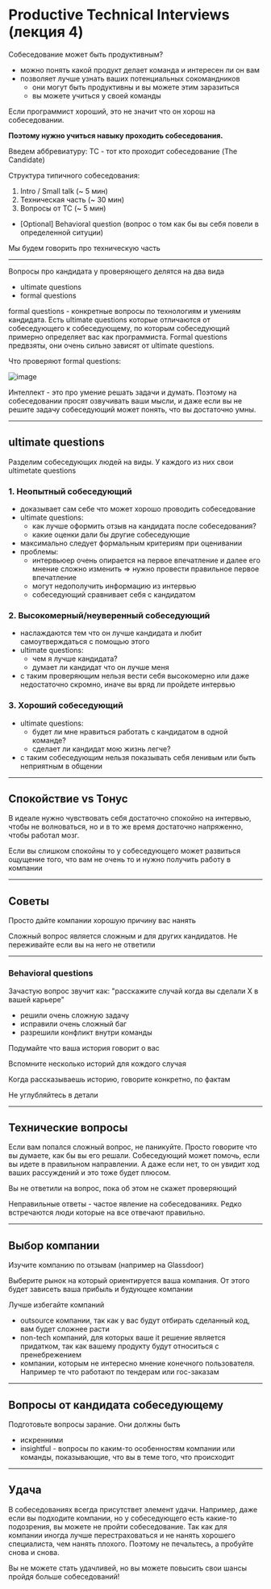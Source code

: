 # Productive Technical Interviews (лекция 4)

Собеседование может быть продуктивным?
- можно понять какой продукт делает команда и интересен ли он вам
- позволяет лучше узнать ваших потенциальных сокомандников
  - они могут быть продуктивны и вы можете этим заразиться
  - вы можете учиться у своей команды

Если программист хороший, это не значит что он хорош на собеседовании. 

**Поэтому нужно учиться навыку проходить собеседования.**

Введем аббревиатуру: TC - тот кто проходит собеседование (The Candidate)

Структура типичного собеседования:

1. Intro / Small talk (~ 5 мин)
2. Техническая часть (~ 30 мин)
3. Вопросы от TC (~ 5 мин)
- [Optional] Behavioral question (вопрос о том как бы вы себя повели в определенной ситуции)

Мы будем говорить про техническую часть

----

Вопросы про кандидата у проверяющего делятся на два вида
- ultimate questions
- formal questions

formal questions - конкретные вопросы по технологиям и умениям кандидата. Есть ultimate questions которые отличаются от собеседующего к собеседующему, по которым собеседующий примерно определяет вас как программиста. Formal questions предвзяты, они очень сильно зависят от ultimate questions.

Что проверяют formal questions:
 
![image](https://user-images.githubusercontent.com/57497898/212226608-0fa81edb-ee78-4b99-a178-294e531ff82d.png)

Интеллект - это про умение решать задачи и думать. Поэтому на собеседовании просят озвучивать ваши мысли, и даже если вы не решите задачу собеседующий может понять, что вы достаточно умны.

----

## ultimate questions

Разделим собеседующих людей на виды. У каждого из них свои ultimetate questions

### 1. Неопытный собеседующий

- доказывает сам себе что может хорошо проводить собеседование
- ultimate questions:
  - как лучше оформить отзыв на кандидата после собеседования?
  - какие оценки дали бы другие собеседующие
- максимально следует формальным критериям при оценивании
- проблемы:
  - интервьюер очень опирается на первое впечатление и далее его мнение сложно изменить => нужно провести правильное первое впечатление
  - могут недополучить информацию из интервью
  - собеседующий сравнивает себя с кандидатом

### 2. Высокомерный/неуверенный собеседующий

- наслаждаются тем что он лучше кандидата и любит самоутверждаться с помощью этого
- ultimate questions:
  - чем я лучше кандидата?
  - думает ли кандидат что он лучше меня
- с таким проверяющим нельзя вести себя высокомерно или даже недостаточно скромно, иначе вы вряд ли пройдете интервью

### 3. Хороший собеседующий

- ultimate questions: 
  - будет ли мне нравиться работать с кандидатом в одной команде?
  - сделает ли кандидат мою жизнь легче?
- с таким собеседующим нельзя показывать себя ленивым или быть неприятным в общении

---- 

## Спокойствие vs Тонус

В идеале нужно чувствовать себя достаточно спокойно на интервью, чтобы не волноваться, но и в то же время достаточно напряженно, чтобы работал мозг.

Если вы слишком спокойны то у собеседующего может развиться ощущение того, что вам не очень то и нужно получить работу в компании

----

## Советы

Просто дайте компании хорошую причину вас нанять

Сложный вопрос является сложным и для других кандидатов. Не переживайте если вы на него не ответили

----

### Behavioral questions

Зачастую вопрос звучит как: "расскажите случай когда вы сделали X в вашей карьере"
- решили очень сложную задачу
- исправили очень сложный баг
- разрешили конфликт внутри команды

Подумайте что ваша история говорит о вас

Вспомните несколько историй для кождого случая

Когда рассказываешь историю, говорите конкретно, по фактам

Не углубляйтесь в детали

----

## Технические вопросы

Если вам попался сложный вопрос, не паникуйте. Просто говорите что вы думаете, как бы вы его решали. Собеседующий может помочь, если вы идете в правильном направлении. А даже если нет, то он увидит ход ваших рассуждений и это тоже будет плюсом.

Вы не ответили на вопрос, пока об этом не скажет проверяющий

Неправильные ответы - частое явление на собеседованиях. Редко встречаются люди которые на все отвечают правильно.

----
## Выбор компании 

Изучите компанию по отзывам (например на Glassdoor)

Выберите рынок на который ориентируется ваша компания. От этого будет зависеть ваша прибыль и будующее компании

Лучше избегайте компаний
- outsource компании, так как у вас будут отбирать сделанный код, вам будет сложнее расти
- non-tech компаний, для которых ваше it решение является придатком, так как вашему продукту будут относиться с пренебрежением
- компании, которым не интересно мнение конечного пользователя. Например те что работают по тендерам или гос-заказам

----

## Вопросы от кандидата собеседующему

Подготовьте вопросы зарание. Они должны быть
- искренними
- insightful - вопросы по каким-то особенностям компании или команды, показывающие, что вы в теме того, что происходит

----

## Удача

В собеседованиях всегда присутствет элемент удачи. Например, даже если вы подходите компании, но у собеседующего есть какие-то подозрения, вы можете не пройти собеседование. Так как для компании иногда лучше перестраховаться и не нанять хорошего специалиста, чем нанять плохого. Поэтому не печальтесь, а пробуйте снова и снова. 

Вы не можете стать удачливей, но вы можете повысить свои шансы пройдя больше собеседований!
